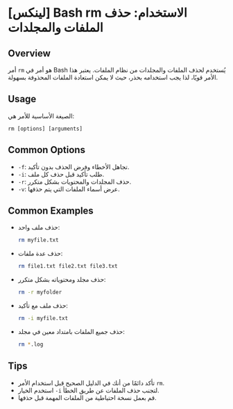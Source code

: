 # [لينكس] Bash rm الاستخدام: حذف الملفات والمجلدات

## Overview
أمر `rm` هو أمر في Bash يُستخدم لحذف الملفات والمجلدات من نظام الملفات. يعتبر هذا الأمر قويًا، لذا يجب استخدامه بحذر، حيث لا يمكن استعادة الملفات المحذوفة بسهولة.

## Usage
الصيغة الأساسية للأمر هي:

```
rm [options] [arguments]
```

## Common Options
- `-f`: تجاهل الأخطاء وفرض الحذف بدون تأكيد.
- `-i`: طلب تأكيد قبل حذف كل ملف.
- `-r`: حذف المجلدات والمحتويات بشكل متكرر.
- `-v`: عرض أسماء الملفات التي يتم حذفها.

## Common Examples
- حذف ملف واحد:
  ```bash
  rm myfile.txt
  ```

- حذف عدة ملفات:
  ```bash
  rm file1.txt file2.txt file3.txt
  ```

- حذف مجلد ومحتوياته بشكل متكرر:
  ```bash
  rm -r myfolder
  ```

- حذف ملف مع تأكيد:
  ```bash
  rm -i myfile.txt
  ```

- حذف جميع الملفات بامتداد معين في مجلد:
  ```bash
  rm *.log
  ```

## Tips
- تأكد دائمًا من أنك في الدليل الصحيح قبل استخدام الأمر `rm`.
- استخدم الخيار `-i` لتجنب حذف الملفات عن طريق الخطأ.
- قم بعمل نسخة احتياطية من الملفات المهمة قبل حذفها.